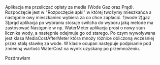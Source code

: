 Aplikacja ma przeliczać opłaty za media (Wode Gaz oraz Prąd).
Rozpoczęcie jest w "Rozpoczęcie apki" w której twożymy mieszkańca a następnie owy mieszkaniec wybiera za co chce zapłacić.
1)wode
2)gaz
3)prąd
aplikacja po wybraniu stosuje switcha do wyboru jaką metode ma zastosować
Następnie w np. WaterMeter aplikacja prosi o nowy stan licznika wody, a następnie odejmuje go od starego.
Po czym wywoływana jest klasa MediaCostAfterMeter która mnoży różnice obliczoną wcześniej przez stałą stawkę za wode.
W klasie ocupan następuje podpisanie pod zmienną wartość WaterCost na wynik uzyskany po przemnożeniu.

Pozdrawiam
